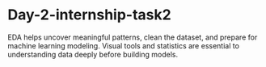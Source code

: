 # Day-2-internship-task2
 EDA helps uncover meaningful patterns, clean the dataset, and prepare for machine learning modeling. Visual tools and statistics are essential to understanding data deeply before building models.
